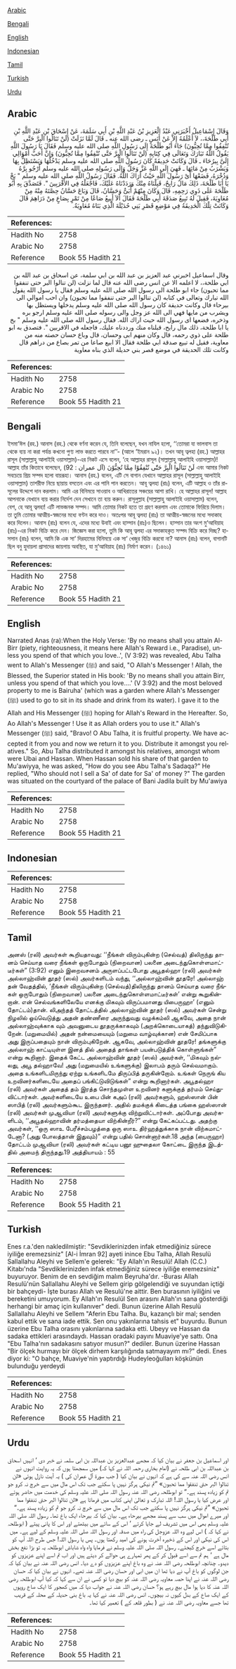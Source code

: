 [Arabic](#arabic)

[Bengali](#bengali)

[English](#english)

[Indonesian](#indonesian)

[Tamil](#tamil)

[Turkish](#turkish)

[Urdu](#urdu)

## Arabic


<div dir="rtl" lang="ar" style={{fontSize:'larger',backgroundColor:'#f8f9fa',padding:20}}>
وَقَالَ إِسْمَاعِيلُ أَخْبَرَنِي عَبْدُ الْعَزِيزِ بْنُ عَبْدِ اللَّهِ بْنِ أَبِي سَلَمَةَ، عَنْ إِسْحَاقَ بْنِ عَبْدِ اللَّهِ بْنِ أَبِي طَلْحَةَ،، لاَ أَعْلَمُهُ إِلاَّ عَنْ أَنَسٍ ـ رضى الله عنه ـ قَالَ لَمَّا نَزَلَتْ ‏(‏لَنْ تَنَالُوا الْبِرَّ حَتَّى تُنْفِقُوا مِمَّا تُحِبُّونَ‏)‏ جَاءَ أَبُو طَلْحَةَ إِلَى رَسُولِ اللَّهِ صلى الله عليه وسلم فَقَالَ يَا رَسُولَ اللَّهِ يَقُولُ اللَّهُ تَبَارَكَ وَتَعَالَى فِي كِتَابِهِ ‏(‏لَنْ تَنَالُوا الْبِرَّ حَتَّى تُنْفِقُوا مِمَّا تُحِبُّونَ‏)‏ وَإِنَّ أَحَبَّ أَمْوَالِي إِلَىَّ بِيرُحَاءَ ـ قَالَ وَكَانَتْ حَدِيقَةً كَانَ رَسُولُ اللَّهِ صلى الله عليه وسلم يَدْخُلُهَا وَيَسْتَظِلُّ بِهَا وَيَشْرَبُ مِنْ مَائِهَا ـ فَهِيَ إِلَى اللَّهِ عَزَّ وَجَلَّ وَإِلَى رَسُولِهِ صلى الله عليه وسلم أَرْجُو بِرَّهُ وَذُخْرَهُ، فَضَعْهَا أَىْ رَسُولَ اللَّهِ حَيْثُ أَرَاكَ اللَّهُ‏.‏ فَقَالَ رَسُولُ اللَّهِ صلى الله عليه وسلم ‏"‏ بَخْ يَا أَبَا طَلْحَةَ، ذَلِكَ مَالٌ رَابِحٌ، قَبِلْنَاهُ مِنْكَ وَرَدَدْنَاهُ عَلَيْكَ، فَاجْعَلْهُ فِي الأَقْرَبِينَ ‏"‏‏.‏ فَتَصَدَّقَ بِهِ أَبُو طَلْحَةَ عَلَى ذَوِي رَحِمِهِ، قَالَ وَكَانَ مِنْهُمْ أُبَىٌّ وَحَسَّانُ، قَالَ وَبَاعَ حَسَّانُ حِصَّتَهُ مِنْهُ مِنْ مُعَاوِيَةَ، فَقِيلَ لَهُ تَبِيعُ صَدَقَةَ أَبِي طَلْحَةَ فَقَالَ أَلاَ أَبِيعُ صَاعًا مِنْ تَمْرٍ بِصَاعٍ مِنْ دَرَاهِمَ قَالَ وَكَانَتْ تِلْكَ الْحَدِيقَةُ فِي مَوْضِعِ قَصْرِ بَنِي حُدَيْلَةَ الَّذِي بَنَاهُ مُعَاوِيَةُ‏.‏
</div>
<div style={{backgroundColor:'#f8f9fa',padding:20, marginBottom: 10}}><table> <thead> <tr> <th>References:</th> <th></th> </tr> </thead> <tbody><tr><td>Hadith No</td><td>2758</td></tr><tr><td>Arabic No</td><td>2758</td></tr><tr><td>Reference</td><td>Book 55 Hadith 21</td></tr></tbody></table></div>


<div dir="rtl" lang="ar" style={{fontSize:'larger',backgroundColor:'#f8f9fa',padding:20}}>
وقال اسماعيل اخبرني عبد العزيز بن عبد الله بن ابي سلمة، عن اسحاق بن عبد الله بن ابي طلحة،، لا اعلمه الا عن انس رضى الله عنه قال لما نزلت (لن تنالوا البر حتى تنفقوا مما تحبون) جاء ابو طلحة الى رسول الله صلى الله عليه وسلم فقال يا رسول الله يقول الله تبارك وتعالى في كتابه (لن تنالوا البر حتى تنفقوا مما تحبون) وان احب اموالي الى بيرحاء قال وكانت حديقة كان رسول الله صلى الله عليه وسلم يدخلها ويستظل بها ويشرب من مايها فهي الى الله عز وجل والى رسوله صلى الله عليه وسلم ارجو بره وذخره، فضعها اى رسول الله حيث اراك الله. فقال رسول الله صلى الله عليه وسلم " بخ يا ابا طلحة، ذلك مال رابح، قبلناه منك ورددناه عليك، فاجعله في الاقربين ". فتصدق به ابو طلحة على ذوي رحمه، قال وكان منهم ابى وحسان، قال وباع حسان حصته منه من معاوية، فقيل له تبيع صدقة ابي طلحة فقال الا ابيع صاعا من تمر بصاع من دراهم قال وكانت تلك الحديقة في موضع قصر بني حديلة الذي بناه معاوية
</div>
<div style={{backgroundColor:'#f8f9fa',padding:20, marginBottom: 10}}><table> <thead> <tr> <th>References:</th> <th></th> </tr> </thead> <tbody><tr><td>Hadith No</td><td>2758</td></tr><tr><td>Arabic No</td><td>2758</td></tr><tr><td>Reference</td><td>Book 55 Hadith 21</td></tr></tbody></table></div>

## Bengali


<div dir="ltr" lang="bn" style={{fontSize:'larger',backgroundColor:'#f8f9fa',padding:20}}>
ইসমা‘ঈল (রহ.) আনাস (রহ.) থেকে বর্ণনা করেন যে, তিনি বলেছেন, যখন নাযিল হলো, ‘‘তোমরা যা ভালবাস তা থেকে ব্যয় না করা পর্যন্ত কখনো পুণ্য লাভ করতে পারবে না’’- (আলে ‘ইমরান ৯২)। তখন আবূ ত্বলহা (রহ.) আল্লাহর রাসূল (সাল্লাল্লাহু আলাইহি ওয়াসাল্লাম)-এর নিকট এসে বলেন, ‘হে আল্লাহর রাসূল (সাল্লাল্লাহু আলাইহি ওয়াসাল্লাম)! আল্লাহ তাঁর কিতাবে বলেছেন, لَنْ تَنَالُوا الْبِرَّ حَتّٰى تُنْفِقُوْا مِمَّا تُحِبُّوْنَ (آل عمران : 92) এবং আমার নিকট সবচেয়ে প্রিয় সম্পদ হলো বায়রূহা। আনাস (রহ.) বলেন, এটি সে বাগান যেখানে আল্লাহর রাসূল (সাল্লাল্লাহু আলাইহি ওয়াসাল্লাম) তাশরীফ নিয়ে ছায়ায় বসতেন এবং এর পানি পান করতেন। আবূ ত্বলহা (রাঃ) বলেন, এটি আল্লাহ ও তাঁর রাসূলের উদ্দেশে দান করলাম। আমি এর বিনিময়ে সাওয়াব ও আখিরাতের সঞ্চয়ের আশা রাখি। হে আল্লাহর রাসূল! আল্লাহ আপনাকে যেখানে ব্যয় করার নির্দেশ দেন সেখানে তা ব্যয় করুন। রাসূলুল্লাহ (সাল্লাল্লাহু আলাইহি ওয়াসাল্লাম) বলেন, বেশ, হে আবূ ত্বলহা! এটি লাভজনক সম্পদ। আমি তোমার নিকট হতে তা গ্রহণ করলাম এবং তোমাকে ফিরিয়ে দিলাম। তা তুমি তোমার আত্মীয়-স্বজনের মধ্যে বণ্টন করে দাও। অতঃপর আবূ ত্বলহা (রাঃ) তা আত্মীয়-স্বজনের মধ্যে সদাকাহ করে দিলেন। আনাস (রাঃ) বলেন যে, এদের মধ্যে উবাই এবং হাস্সান (রাঃ)ও ছিলেন। হাস্সান তার অংশ মু‘আবিয়াহ (রাঃ)-এর নিকট বিক্রি করে দেন। জিজ্ঞেস করা হলো, তুমি কি আবূ ত্বলহা এর সদাকাহকৃত সম্পদ বিক্রি করে দিচ্ছ? হাসসান (রাঃ) বলেন, আমি কি এক সা‘ দিরহামের বিনিময়ে এক সা‘ খেজুর বিক্রি করবো না? আনাস (রাঃ) বলেন, বাগানটি ছিল বনু হুদায়লা প্রাসাদের জায়গায় অবস্থিত, যা মু‘আবিয়াহ (রাঃ) নির্মাণ করেন। (১৪৬১)
</div>
<div style={{backgroundColor:'#f8f9fa',padding:20, marginBottom: 10}}><table> <thead> <tr> <th>References:</th> <th></th> </tr> </thead> <tbody><tr><td>Hadith No</td><td>2758</td></tr><tr><td>Arabic No</td><td>2758</td></tr><tr><td>Reference</td><td>Book 55 Hadith 21</td></tr></tbody></table></div>

## English


<div dir="ltr" lang="en" style={{fontSize:'larger',backgroundColor:'#f8f9fa',padding:20}}>
Narrated Anas (ra):When the Holy Verse: 'By no means shall you attain Al-Birr (piety, righteousness, it means here Allah's Reward i.e., Paradise), unless you spend of that which you love..', (V 3:92) was revealed, Abu Talha went to Allah's Messenger (ﷺ) and said, "O Allah's Messenger ! Allah, the Blessed, the Superior stated in His book: 'By no means shall you attain Birr, unless you spend of that which you love....' (V 3:92) and the most beloved property to me is Bairuha' (which was a garden where Allah's Messenger (ﷺ) used to go to sit in its shade and drink from its water). I gave it to the Allah and His Messenger (ﷺ) hoping for Allah's Reward in the Hereafter. So, Ao Allah's Messenger ! Use it as Allah orders you to use it." Allah's Messenger (ﷺ) said, "Bravo! O Abu Talha, it is fruitful property. We have accepted it from you and now we return it to you. Distribute it amongst you relatives." So, Abu Talha distributed it amongst his relatives, amongst whom were Ubai and Hassan. When Hassan sold his share of that garden to Mu'awiyya, he was asked, "How do you see Abu Talha's Sadaqa?" He replied, "Who should not I sell a Sa' of date for Sa' of money ?" The garden was situated on the courtyard of the palace of Bani Jadila built by Mu'awiya
</div>
<div style={{backgroundColor:'#f8f9fa',padding:20, marginBottom: 10}}><table> <thead> <tr> <th>References:</th> <th></th> </tr> </thead> <tbody><tr><td>Hadith No</td><td>2758</td></tr><tr><td>Arabic No</td><td>2758</td></tr><tr><td>Reference</td><td>Book 55 Hadith 21</td></tr></tbody></table></div>

## Indonesian


<div dir="ltr" lang="id" style={{fontSize:'larger',backgroundColor:'#f8f9fa',padding:20}}>

</div>
<div style={{backgroundColor:'#f8f9fa',padding:20, marginBottom: 10}}><table> <thead> <tr> <th>References:</th> <th></th> </tr> </thead> <tbody><tr><td>Hadith No</td><td>2758</td></tr><tr><td>Arabic No</td><td>2758</td></tr><tr><td>Reference</td><td>Book 55 Hadith 21</td></tr></tbody></table></div>

## Tamil


<div dir="ltr" lang="ta" style={{fontSize:'larger',backgroundColor:'#f8f9fa',padding:20}}>
அனஸ் (ரலி) அவர்கள் கூறியதாவது: ‘‘நீங்கள் விரும்புகின்ற (செல்வத்) திலிருந்து தானம் செய்யாத வரை நீங்கள் ஒருபோதும் (நிறைவான) பலனை அடைந்துகொள்ளமாட்டீர்கள்” (3:92) எனும் இறைவசனம் அருளப்பட்டபோது அபூதல்ஹா (ரலி) அவர்கள் அல்லாஹ்வின் தூதர் (ஸல்) அவர்களிடம் வந்து, ‘‘அல்லாஹ்வின் தூதரே! அல்லாஹ் தன் வேதத்தில், ‘நீங்கள் விரும்புகின்ற (செல்வத்)திலிருந்து தானம் செய்யாத வரை நீங்கள் ஒருபோதும் (நிறைவான) பலனை அடைந்துகொள்ளமாட்டீர்கள்’ என்று கூறுகின்றான். என் செல்வங்களிலேயே எனக்கு மிகவும் விருப்பமானது யிபைருஹா’ (எனும் தோட்டம்)தான். லிஅந்தத் தோட்டத்தில் அல்லாஹ்வின் தூதர் (ஸல்) அவர்கள் சென்று நிழலில் ஓய்வெடுத்து அதன் தண்ணீரை அருந்துவது வழக்கம்லி ஆகவே, அதை நான் அல்லாஹ்வுக்காக வும் அவனுடைய தூதருக்காகவும் (அறக்கொடையாகத்) தந்துவிடுகிறேன். (மறுமையில்) அதன் நன்மையையும் (மறுமை வாழ்வுக்கான) என் சேமிப்பாக அது இருப்பதையும் நான் விரும்புகிறேன். ஆகவே, அல்லாஹ்வின் தூதரே! தங்களுக்கு அல்லாஹ் காட்டியுள்ள இனத் தில் அதைத் தாங்கள் பயன்படுத்திக் கொள்ளுங்கள்” என்று கூறினார். இதைக் கேட்ட அல்லாஹ்வின் தூதர் (ஸல்) அவர்கள், ‘‘மிகவும் நல்லது, அபூ தல்ஹாவே! அது (மறுமையில் உங்களுக்கு) இலாபம் தரும் செல்வமாகும். அதை உங்களிடமிருந்து ஏற்று உங்களிடமே திருப்பித் தருகின்றோம். உங்கள் நெருங் கிய உறவினர்களிடையே அதைப் பங்கிட்டுவிடுங்கள்” என்று கூறினார்கள். அபூதல்ஹா (ரலி) அவர்கள் அதைத் தம் இரத்த சொந்தமுள்ள உறவினர் களுக்குத் தர்மம் செய்துவிட்டார்கள். அவர்களிடையே உபை பின் கஅப் (ரலி) அவர்களும், ஹஸ்ஸான் பின் ஸாபித் (ரலி) அவர்களும்கூட இருந்தனர். அதில் தமக்குக் கிடைத்த பங்கை ஹஸ்ஸான் (ரலி) அவர்கள் முஆவியா (ரலி) அவர்களுக்கு விற்றுவிட்டார்கள். அப்போது அவர்களிடம், ‘‘அபூதல்ஹாவின் தர்மத்தையா விற்கின்றீர்?” என்று கேட்கப்பட்டது. அதற்கு அவர்கள், ‘‘ஒரு ஸாஉ பேரீச்சம்பழத்தை ஒரு ஸாஉ திர்ஹத்துக்காக நான் விற்கமாட்டேனா? (அது போலத்தான் இதுவும்)” என்று பதில் சொன்னார்கள்.18 அந்த (பைருஹா) தோட்டம் முஆவியா (ரலி) அவர்கள் கட்டிய பனூ ஹுதைலா கோட்டை இருந்த இடத்தில் அமைந் திருந்தது.19 அத்தியாயம் : 55
</div>
<div style={{backgroundColor:'#f8f9fa',padding:20, marginBottom: 10}}><table> <thead> <tr> <th>References:</th> <th></th> </tr> </thead> <tbody><tr><td>Hadith No</td><td>2758</td></tr><tr><td>Arabic No</td><td>2758</td></tr><tr><td>Reference</td><td>Book 55 Hadith 21</td></tr></tbody></table></div>

## Turkish


<div dir="ltr" lang="tr" style={{fontSize:'larger',backgroundColor:'#f8f9fa',padding:20}}>
Enes r.a.'den nakledilmiştir: "Sevdiklerinizden infak etmediğiniz sürece iyiliğe eremezsiniz" [Al-i İmran 92] ayeti inince Ebu Talha, Allah Resulü Sallallahu Aleyhi ve Sellem'e gelerek: "Ey Allah'ın Resulü! Allah (C.C.) Kitabı'nda "Sevdiklerinizden infak etmediğiniz sürece iyiliğe eremezsiniz" buyuruyor. Benim de en sevdiğim malım Beyruha'dır. -Burası Allah Resulü'nün Sallallahu Aleyhi ve Sellem girip gölgelendiği ve suyundan içtiği bir bahçeydi- İşte burası Allah ve Resulü'ne aittir. Ben burasının iyiliğini ve bereketini umuyorum. Ey Allah'ın Resulül Sen arasını Allah'ın sana gösterdiği herhangi bir amaç için kullanıver" dedi. Bunun üzerine Allah Resulü Sallallahu Aleyhi ve Sellem "Aferin Ebu Talha. Bu, kazançlı bir mal; senden kabul ettik ve sana iade ettik. Sen onu yakınlarına tahsis et" buyurdu. Bunun üzerine Ebu Talha orasını yakınlarına sadaka etti. Ubeyy ve Hassan da sadaka ettikleri arasındaydı. Hassan oradaki payını Muaviye'ye sattı. Ona "Ebu Talha'nın sadakasını satıyor musun?" dediler. Bunun üzerine Hassan "Bir ölçek hurmayı bir ölçek dirhem karşılığında satmayayım mı?" dedi. Enes diyor ki: "O bahçe, Muaviye'nin yaptırdığı Hudeyleoğulları köşkünün bulunduğu yerdeydi
</div>
<div style={{backgroundColor:'#f8f9fa',padding:20, marginBottom: 10}}><table> <thead> <tr> <th>References:</th> <th></th> </tr> </thead> <tbody><tr><td>Hadith No</td><td>2758</td></tr><tr><td>Arabic No</td><td>2758</td></tr><tr><td>Reference</td><td>Book 55 Hadith 21</td></tr></tbody></table></div>

## Urdu


<div dir="rtl" lang="ur" style={{fontSize:'larger',backgroundColor:'#f8f9fa',padding:20}}>
اور اسماعیل بن جعفر نے بیان کیا کہ مجھے عبدالعزیز بن عبداللہ بن ابی سلمہ نے خبر دی ‘ انہیں اسحاق بن عبداللہ بن ابی طلحہ نے (امام بخاری رحمہ اللہ نے کہا کہ) میں سمجھتا ہوں کہ یہ روایت انہوں نے انس رضی اللہ عنہ سے کی ہے کہ انہوں نے بیان کیا ( جب سورۃ آل عمران کی ) یہ آیت نازل ہوئی «لن تنالوا البر حتى تنفقوا مما تحبون‏» ”تم نیکی ہرگز نہیں پا سکتے جب تک اس مال میں سے خرچ نہ کرو جو تم کو زیادہ پسند ہے۔“ تو ابوطلحہ رضی اللہ عنہ رسول اللہ صلی اللہ علیہ وسلم کی خدمت میں حاضر ہوئے اور عرض کیا یا رسول اللہ! اللہ تبارک و تعالیٰ اپنی کتاب میں فرماتا ہے «لن تنالوا البر حتى تنفقوا مما تحبون‏» ”تم نیکی ہرگز نہیں پا سکتے جب تک اس مال میں سے خرچ نہ کرو جو تم کو زیادہ پسند ہے۔“ اور میرے اموال میں سب سے پسند مجھے بیرحاء ہے۔ بیان کیا کہ بیرحاء ایک باغ تھا۔ رسول اللہ صلی اللہ علیہ وسلم بھی اس میں تشریف لے جایا کرتے ‘ اس کے سائے میں بیٹھتے اور اس کا پانی پیتے ( ابوطلحہ نے کہا کہ ) اس لیے وہ اللہ عزوجل کی راہ میں صدقہ اور رسول اللہ صلی اللہ علیہ وسلم کے لیے ہے۔ میں اس کی نیکی اور اس کے ذخیرہ آخرت ہونے کی امید رکھتا ہوں۔ پس یا رسول اللہ! جس طرح اللہ آپ کو بتائے اسے خرچ کیجئے۔ رسول اللہ صلی اللہ علیہ وسلم نے فرمایا واہ واہ شاباش ابوطلحہ یہ تو بڑا نفع بخش مال ہے ‘ ہم تم سے اسے قبول کر کے پھر تمہارے ہی حوالے کر دیتے ہیں اور اب تم اسے اپنے عزیزوں کو دیدو۔ چنانچہ ابوطلحہ رضی اللہ عنہ نے وہ باغ اپنے عزیزوں کو دے دیا۔ انس رضی اللہ عنہ نے بیان کیا کہ جن لوگوں کو باغ آپ نے دیا تھا ان میں ابی اور حسان رضی اللہ عنہ تھے۔ انہوں نے بیان کیا کہ حسان رضی اللہ عنہ نے اپنا حصہ معاویہ رضی اللہ عنہ کو بیچ دیا تو کسی نے ان سے کہا کہ کیا آپ ابوطلحہ رضی اللہ عنہ کا دیا ہوا مال بیچ رہے ہو؟ حسان رضی اللہ عنہ نے جواب دیا کہ میں کھجور کا ایک صاع روپوں کے ایک صاع کے بدل کیوں نہ بیچوں۔ انس رضی اللہ عنہ نے کہا یہ باغ بنی حدیلہ کے محلہ کے قریب تھا جسے معاویہ رضی اللہ عنہ نے ( بطور قلعہ کے ) تعمیر کیا تھا۔
</div>
<div style={{backgroundColor:'#f8f9fa',padding:20, marginBottom: 10}}><table> <thead> <tr> <th>References:</th> <th></th> </tr> </thead> <tbody><tr><td>Hadith No</td><td>2758</td></tr><tr><td>Arabic No</td><td>2758</td></tr><tr><td>Reference</td><td>Book 55 Hadith 21</td></tr></tbody></table></div>